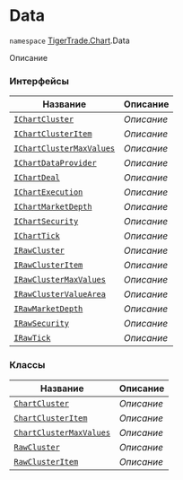 
# Data

`namespace` [TigerTrade.Chart](../TigerTrade.Chart.md).Data

Описание


### Интерфейсы
| Название | Описание |
| --- | --- |
| [`IChartCluster`](./Data/IChartCluster.cs.md) | *Описание* |
| [`IChartClusterItem`](./Data/IChartClusterItem.cs.md) | *Описание* |
| [`IChartClusterMaxValues`](./Data/IChartClusterMaxValues.cs.md) | *Описание* |
| [`IChartDataProvider`](./Data/IChartDataProvider.cs.md) | *Описание* |
| [`IChartDeal`](./Data/IChartDeal.cs.md) | *Описание* |
| [`IChartExecution`](./Data/IChartExecution.cs.md) | *Описание* |
| [`IChartMarketDepth`](./Data/IChartMarketDepth.cs.md) | *Описание* |
| [`IChartSecurity`](./Data/IChartSecurity.cs.md) | *Описание* |
| [`IChartTick`](./Data/IChartTick.cs.md) | *Описание* |
| [`IRawCluster`](./Data/IRawCluster.cs.md) | *Описание* |
| [`IRawClusterItem`](./Data/IRawClusterItem.cs.md) | *Описание* |
| [`IRawClusterMaxValues`](./Data/IRawClusterMaxValues.cs.md) | *Описание* |
| [`IRawClusterValueArea`](./Data/IRawClusterValueArea.cs.md) | *Описание* |
| [`IRawMarketDepth`](./Data/IRawMarketDepth.cs.md) | *Описание* |
| [`IRawSecurity`](./Data/IRawSecurity.cs.md) | *Описание* |
| [`IRawTick`](./Data/IRawTick.cs.md) | *Описание* |

### Классы
| Название | Описание |
| --- | --- |
| [`ChartCluster`](./Data/ChartCluster.cs.md) | *Описание* |
| [`ChartClusterItem`](./Data/ChartClusterItem.cs.md) | *Описание* |
| [`ChartClusterMaxValues`](./Data/ChartClusterMaxValues.cs.md) | *Описание* |
| [`RawCluster`](./Data/RawCluster.cs.md) | *Описание* |
| [`RawClusterItem`](./Data/RawClusterItem.cs.md) | *Описание* |
